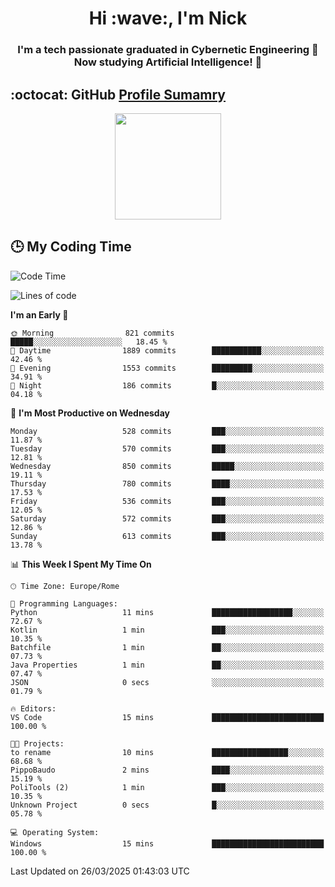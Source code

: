 <h1 align="center">Hi :wave:, I'm Nick</h1>

<h3 align="center">I'm a tech passionate graduated in Cybernetic Engineering 🤖<br>
Now studying Artificial Intelligence! 🧠</h3>


## :octocat: GitHub <a href="https://github.com/vn7n24fzkq/github-profile-summary-cards">Profile Sumamry</a>

<p align="center">
   <img style="height:170px;display:inline-block"  src="http://github-profile-summary-cards.vercel.app/api/cards/profile-details?username=CodeClimberNT&theme=github_dark" />
<!--    <img style="height:170px;display:inline-block"  src="http://github-profile-summary-cards.vercel.app/api/cards/repos-per-language?username=CodeClimberNT&theme=github_dark&exclude=" /> -->
</p>

 ## :clock3: My Coding Time 
 
<!--START_SECTION:waka-->
![Code Time](http://img.shields.io/badge/Code%20Time-499%20hrs%2025%20mins-blue)

![Lines of code](https://img.shields.io/badge/From%20Hello%20World%20I%27ve%20Written-4.9%20million%20lines%20of%20code-blue)

**I'm an Early 🐤** 

```text
🌞 Morning                821 commits         █████░░░░░░░░░░░░░░░░░░░░   18.45 % 
🌆 Daytime                1889 commits        ███████████░░░░░░░░░░░░░░   42.46 % 
🌃 Evening                1553 commits        █████████░░░░░░░░░░░░░░░░   34.91 % 
🌙 Night                  186 commits         █░░░░░░░░░░░░░░░░░░░░░░░░   04.18 % 
```
📅 **I'm Most Productive on Wednesday** 

```text
Monday                   528 commits         ███░░░░░░░░░░░░░░░░░░░░░░   11.87 % 
Tuesday                  570 commits         ███░░░░░░░░░░░░░░░░░░░░░░   12.81 % 
Wednesday                850 commits         █████░░░░░░░░░░░░░░░░░░░░   19.11 % 
Thursday                 780 commits         ████░░░░░░░░░░░░░░░░░░░░░   17.53 % 
Friday                   536 commits         ███░░░░░░░░░░░░░░░░░░░░░░   12.05 % 
Saturday                 572 commits         ███░░░░░░░░░░░░░░░░░░░░░░   12.86 % 
Sunday                   613 commits         ███░░░░░░░░░░░░░░░░░░░░░░   13.78 % 
```


📊 **This Week I Spent My Time On** 

```text
🕑︎ Time Zone: Europe/Rome

💬 Programming Languages: 
Python                   11 mins             ██████████████████░░░░░░░   72.67 % 
Kotlin                   1 min               ███░░░░░░░░░░░░░░░░░░░░░░   10.35 % 
Batchfile                1 min               ██░░░░░░░░░░░░░░░░░░░░░░░   07.73 % 
Java Properties          1 min               ██░░░░░░░░░░░░░░░░░░░░░░░   07.47 % 
JSON                     0 secs              ░░░░░░░░░░░░░░░░░░░░░░░░░   01.79 % 

🔥 Editors: 
VS Code                  15 mins             █████████████████████████   100.00 % 

🐱‍💻 Projects: 
to rename                10 mins             █████████████████░░░░░░░░   68.68 % 
PippoBaudo               2 mins              ████░░░░░░░░░░░░░░░░░░░░░   15.19 % 
PoliTools (2)            1 min               ███░░░░░░░░░░░░░░░░░░░░░░   10.35 % 
Unknown Project          0 secs              █░░░░░░░░░░░░░░░░░░░░░░░░   05.78 % 

💻 Operating System: 
Windows                  15 mins             █████████████████████████   100.00 % 
```


 Last Updated on 26/03/2025 01:43:03 UTC
<!--END_SECTION:waka-->

